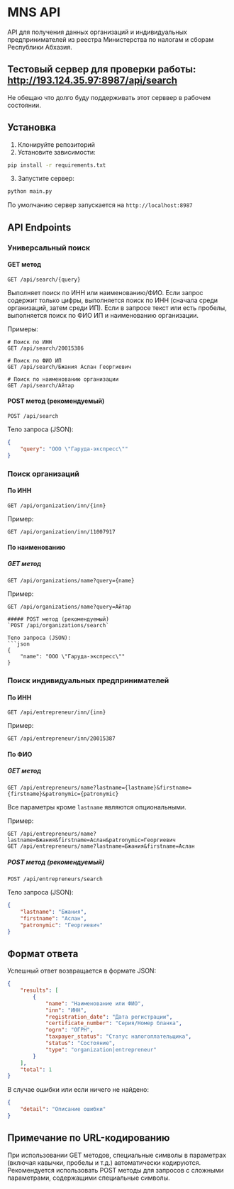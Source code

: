 # MNS API

API для получения данных организаций и индивидуальных предпринимателей из реестра Министерства по налогам и сборам Республики Абхазия.

## Тестовый сервер для проверки работы: http://193.124.35.97:8987/api/search
Не обещаю что долго буду поддерживать этот серввер в рабочем состоянии.

## Установка

1. Клонируйте репозиторий
2. Установите зависимости:
```bash
pip install -r requirements.txt
```
3. Запустите сервер:
```bash
python main.py
```

По умолчанию сервер запускается на `http://localhost:8987`

## API Endpoints

### Универсальный поиск

#### GET метод
`GET /api/search/{query}`

Выполняет поиск по ИНН или наименованию/ФИО. Если запрос содержит только цифры, выполняется поиск по ИНН (сначала среди организаций, затем среди ИП). Если в запросе текст или есть пробелы, выполняется поиск по ФИО ИП и наименованию организации.

Примеры:
```
# Поиск по ИНН
GET /api/search/20015386

# Поиск по ФИО ИП
GET /api/search/Бжания Аслан Георгиевич

# Поиск по наименованию организации
GET /api/search/Айтар
```

#### POST метод (рекомендуемый)
`POST /api/search`

Тело запроса (JSON):
```json
{
    "query": "ООО \"Гаруда-экспресс\""
}
```

### Поиск организаций

#### По ИНН
`GET /api/organization/inn/{inn}`

Пример:
```
GET /api/organization/inn/11007917
```

#### По наименованию

##### GET метод
`GET /api/organizations/name?query={name}`

Пример:
```
GET /api/organizations/name?query=Айтар

##### POST метод (рекомендуемый)
`POST /api/organizations/search`

Тело запроса (JSON):
```json
{
    "name": "ООО \"Гаруда-экспресс\""
}
```

### Поиск индивидуальных предпринимателей

#### По ИНН
`GET /api/entrepreneur/inn/{inn}`

Пример:
```
GET /api/entrepreneur/inn/20015387
```

#### По ФИО

##### GET метод
`GET /api/entrepreneurs/name?lastname={lastname}&firstname={firstname}&patronymic={patronymic}`

Все параметры кроме `lastname` являются опциональными.

Пример:
```
GET /api/entrepreneurs/name?lastname=Бжания&firstname=Аслан&patronymic=Георгиевич
GET /api/entrepreneurs/name?lastname=Бжания&firstname=Аслан
```

##### POST метод (рекомендуемый)
`POST /api/entrepreneurs/search`

Тело запроса (JSON):
```json
{
    "lastname": "Бжания",
    "firstname": "Аслан",
    "patronymic": "Георгиевич"
}
```

## Формат ответа

Успешный ответ возвращается в формате JSON:
```json
{
    "results": [
        {
            "name": "Наименование или ФИО",
            "inn": "ИНН",
            "registration_date": "Дата регистрации",
            "certificate_number": "Серия/Номер бланка",
            "ogrn": "ОГРН",
            "taxpayer_status": "Статус налогоплательщика",
            "status": "Состояние",
            "type": "organization|entrepreneur"
        }
    ],
    "total": 1
}
```

В случае ошибки или если ничего не найдено:
```json
{
    "detail": "Описание ошибки"
}
```

## Примечание по URL-кодированию

При использовании GET методов, специальные символы в параметрах (включая кавычки, пробелы и т.д.) автоматически кодируются. Рекомендуется использовать POST методы для запросов с сложными параметрами, содержащими специальные символы. 

